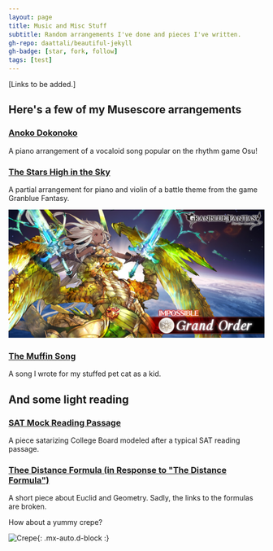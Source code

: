 ```yaml
---
layout: page
title: Music and Misc Stuff
subtitle: Random arrangements I've done and pieces I've written.
gh-repo: daattali/beautiful-jekyll
gh-badge: [star, fork, follow]
tags: [test]
---
```

[Links to be added.]
## Here's a few of my Musescore arrangements
### [Anoko Dokonoko](https://musescore.com/user/29726929/scores/5236523)
A piano arrangement of a vocaloid song popular on the rhythm game Osu!

### [The Stars High in the Sky](https://musescore.com/user/29726929/scores/5913176)
A partial arrangement for piano and violin of a battle theme from the game Granblue Fantasy. 

![Grand Order](/assets/img/Grand_Order_Impossible_twitter.jpg)

### [The Muffin Song](https://musescore.com/user/29726929/scores/6887684)
A song I wrote for my stuffed pet cat as a kid.

## And some light reading

### [SAT Mock Reading Passage](https://wcshemispheres.wordpress.com/hemispheres-2021/sat-reading-section-a-college-board-exposee/)
A piece satarizing College Board modeled after a typical SAT reading passage.

### [Thee Distance Formula (in Response to "The Distance Formula")](https://wcshemispheres.wordpress.com/hemispheres/the-distance-formula/)
A short piece about Euclid and Geometry. Sadly, the links to the formulas are broken.

How about a yummy crepe?

![Crepe](https://s3-media3.fl.yelpcdn.com/bphoto/cQ1Yoa75m2yUFFbY2xwuqw/348s.jpg){: .mx-auto.d-block :}
